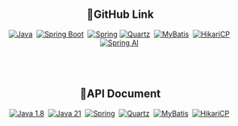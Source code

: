 <!-- 타이틀 -->
<div align="center">
  <!--img src="https://capsule-render.vercel.app/api?type=cylinder&color=auto&height=100&section=header&text=OYH%20Repository&fontSize=60)"/-->
</div>

<br/>

<div align=center>
  <h2>🔗GitHub Link</h2>
  <a href="https://github.com/openjdk">
    <img alt="Java" src ="https://img.shields.io/badge/Java-FF9950.svg?&style=for-the-badge&logo=Java&logoColor=white"/><a/>&nbsp;
  <a href="https://github.com/spring-projects">
    <img alt="Spring Boot" src ="https://img.shields.io/badge/Spring Boot-6DB33F.svg?&style=for-the-badge&logo=Spring Boot&logoColor=white"/><a/>&nbsp;
  <a href="https://github.com/spring-projects">
    <img alt="Spring" src ="https://img.shields.io/badge/Spring-6DB33F.svg?&style=for-the-badge&logo=Spring&logoColor=white"/><a/>
  <a href="https://github.com/quartz-scheduler">
    <img alt="Quartz" src ="https://img.shields.io/badge/Quartz-FFFFFF.svg?&style=for-the-badge&logo=quartz&logoColor=white"/><a/>&nbsp;
  <a href="https://github.com/mybatis">
    <img alt="MyBatis" src ="https://img.shields.io/badge/MyBatis-78b0ff.svg?&style=for-the-badge&logo=MyBatis&logoColor=white"/><a/>&nbsp;
  <a href="https://github.com/brettwooldridge/HikariCP">
    <img alt="HikariCP" src ="https://img.shields.io/badge/HikariCP-65c4c7.svg?&style=for-the-badge&logo=HikariCP&logoColor=white"/><a/>&nbsp;
  <br/>
  <a href="https://github.com/spring-projects/spring-ai">
    <img alt="Spring AI" src ="https://img.shields.io/badge/Spring AI-6DB33F.svg?&style=for-the-badge&logo=Spring&logoColor=white"/><a/>&nbsp;
</div>
      
<br/>
<br/>
<br/>

<div align=center>
  <h2>🔗API Document</h2>
  <a href="https://docs.oracle.com/javase/8/docs/api/">
    <img alt="Java 1.8" src ="https://img.shields.io/badge/Java 8 API-FF9950.svg?&style=for-the-badge&logo=Java&logoColor=white"/><a/>&nbsp;
  <a href="https://docs.oracle.com/en/java/javase/21/docs/api/index.html">
    <img alt="Java 21" src ="https://img.shields.io/badge/Java 21 API-FF9950.svg?&style=for-the-badge&logo=Java&logoColor=white"/><a/>&nbsp;      
  <a href="https://docs.spring.io/spring-framework/docs/current/javadoc-api/">
    <img alt="Spring" src ="https://img.shields.io/badge/Spring API-6DB33F.svg?&style=for-the-badge&logo=Spring&logoColor=white"/><a/>&nbsp;
  <a href="https://github.com/quartz-scheduler">
    <img alt="Quartz" src ="https://img.shields.io/badge/Quartz 2.3.0 API-FFFFFF.svg?&style=for-the-badge&logo=quartz&logoColor=white"/><a/>&nbsp;
  <a href="https://mybatis.org/mybatis-3/apidocs/index.html">
    <img alt="MyBatis" src ="https://img.shields.io/badge/MyBatis API-78b0ff.svg?&style=for-the-badge&logo=MyBatis&logoColor=white"/><a/>&nbsp;
  <a href="https://javadoc.io/doc/com.zaxxer/HikariCP/latest/com.zaxxer.hikari/module-summary.html">
    <img alt="HikariCP" src ="https://img.shields.io/badge/HikariCP API-65c4c7.svg?&style=for-the-badge&logo=HikariCP&logoColor=white"/><a/>&nbsp;
</div>
      
<br/>
<br/>
<br/>

